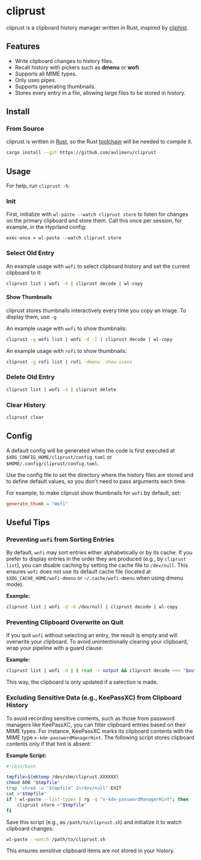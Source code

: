 # cliprust

cliprust is a clipboard history manager written in Rust, inspired by [cliphist](https://github.com/sentriz/cliphist).

## Features

- Write clipboard changes to history files.
- Recall history with pickers such as **dmenu** or **wofi**.
- Supports all MIME types.
- Only uses pipes.
- Supports generating thumbnails.
- Stores every entry in a file, allowing large files to be stored in history.

## Install

### From Source

cliprust is written in [Rust](https://www.rust-lang.org), so the Rust [toolchain](https://rustup.rs) will be needed to compile it.

```sh
cargo install --git https://github.com/aulimaru/cliprust
```

## Usage

For help, run `cliprust -h`.

### Init

First, initialize with `wl-paste --watch cliprust store` to listen for changes on the primary clipboard and store them. Call this once per session, for example, in the Hyprland config:

```
exec-once = wl-paste --watch cliprust store
```

### Select Old Entry

An example usage with `wofi` to select clipboard history and set the current clipboard to it:

```sh
cliprust list | wofi -d | cliprust decode | wl-copy
```

#### Show Thumbnails

cliprust stores thumbnails interactively every time you copy an image. To display them, use `-g`

An example usage with `wofi` to show thumbnails:

```sh
cliprust -g wofi list | wofi -d -I | cliprust decode | wl-copy
```

An example usage with `rofi` to show thumbnails:

``` sh
cliprust -g rofi list | rofi -dmenu -show-icons
```

### Delete Old Entry

```sh
cliprust list | wofi -d | cliprust delete
```

### Clear History

```sh
cliprust clear
```

## Config

A default config will be generated when the code is first executed at `$XDG_CONFIG_HOME/cliprust/config.toml` or `$HOME/.config/cliprust/config.toml`.

Use the config file to set the directory where the history files are stored and to define default values, so you don't need to pass arguments each time.

For example, to make cliprust show thumbnails for `wofi` by default, set:

```toml
generate_thumb = "Wofi"
```
## Useful Tips

### Preventing `wofi` from Sorting Entries

By default, `wofi` may sort entries either alphabetically or by its cache. If you prefer to display entries in the order they are produced (e.g., by `cliprust list`), you can disable caching by setting the cache file to `/dev/null`. This ensures `wofi` does not use its default cache file (located at `$XDG_CACHE_HOME/wofi-dmenu` or `~/.cache/wofi-dmenu` when using dmenu mode).

**Example:**
```sh
cliprust list | wofi -d -k /dev/null | cliprust decode | wl-copy
```

### Preventing Clipboard Overwrite on Quit

If you quit `wofi` without selecting an entry, the result is empty and will overwrite your clipboard. To avoid unintentionally clearing your clipboard, wrap your pipeline with a guard clause:

**Example:**
```sh
cliprust list | wofi -d | { read -r output && cliprust decode <<< "$output" | wl-copy; }
```
This way, the clipboard is only updated if a selection is made.

### Excluding Sensitive Data (e.g., KeePassXC) from Clipboard History

To avoid recording sensitive contents, such as those from password managers like KeePassXC, you can filter clipboard entries based on their MIME types. For instance, KeePassXC marks its clipboard contents with the MIME type `x-kde-passwordManagerHint`. The following script stores clipboard contents only if that hint is absent:

**Example Script:**
```sh
#!/bin/bash

tmpfile=$(mktemp /dev/shm/cliprust.XXXXXX)
chmod 600 "$tmpfile"
trap 'shred -u "$tmpfile" 2>/dev/null' EXIT
cat >"$tmpfile"
if ! wl-paste --list-types | rg -q "x-kde-passwordManagerHint"; then
    cliprust store <"$tmpfile"
fi
```

Save this script (e.g., as `/path/to/cliprust.sh`) and initialize it to watch clipboard changes:

```sh
wl-paste --watch /path/to/cliprust.sh
```

This ensures sensitive clipboard items are not stored in your history.

